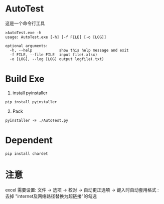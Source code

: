 # AutoTest

这是一个命令行工具
```
>AutoTest.exe -h
usage: AutoTest.exe [-h] [-f FILE] [-o [LOG]]

optional arguments:
  -h, --help            show this help message and exit
  -f FILE, --file FILE  input file(.xlsx)
  -o [LOG], --log [LOG] output logfile(.txt)
```
# Build Exe

1. install pyinstaller
```
pip install pyinstaller
```
2. Pack
```
pyinstaller -F ./AutoTest.py
```

# Dependent

```
pip install chardet
```
# 注意

excel 需要设置: 文件 -> 选项 -> 校对 -> 自动更正选项 -> 键入时自动套用格式 : 去掉 "internet及网络路径替换为超链接"的勾选



